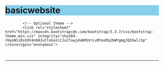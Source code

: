 # basicwebsite
<!doctype html>
<html>
	<head>
		<title>Student</title>
			<!-- Latest compiled and minified CSS -->
			<link rel="stylesheet" href="https://maxcdn.bootstrapcdn.com/bootstrap/3.3.7/css/bootstrap.min.css" integrity="sha384-BVYiiSIFeK1dGmJRAkycuHAHRg32OmUcww7on3RYdg4Va+PmSTsz/K68vbdEjh4u" crossorigin="anonymous">

			<!-- Optional theme -->
			<link rel="stylesheet" href="https://maxcdn.bootstrapcdn.com/bootstrap/3.3.7/css/bootstrap-theme.min.css" integrity="sha384-rHyoN1iRsVXV4nD0JutlnGaslCJuC7uwjduW9SVrLvRYooPp2bWYgmgJQIXwl/Sp" crossorigin="anonymous">
<br>
<hr>
<br>
	<style>
			div {
	
				text-align: center;
			}

			h1 {
				background-color: skyblue;
			}
			p {
				background-color: skyblue;
				font-size: 20px;
	
			}
	</style>
	</head>
	<body>
		<div class="header">
			<nav class="navbar navbar-default">
  <div class="container-fluid">
    <!-- Brand and toggle get grouped for better mobile display -->
    <div class="navbar-header">
      <button type="button" class="navbar-toggle collapsed" data-toggle="collapse" data-target="#bs-example-navbar-collapse-1" aria-expanded="false">
        <span class="sr-only">Toggle navigation</span>
        <span class="icon-bar"></span>
        <span class="icon-bar"></span>
        <span class="icon-bar"></span>
      </button>
      <a class="navbar-brand" href="#">Brand</a>
    </div>

    <!-- Collect the nav links, forms, and other content for toggling -->
    <div class="collapse navbar-collapse" id="bs-example-navbar-collapse-1">
      <ul class="nav navbar-nav">
        <li class="active"><a href="#">Link <span class="sr-only">(current)</span></a></li>
        <li><a href="#">Link</a></li>
        <li class="dropdown">
          <a href="#" class="dropdown-toggle" data-toggle="dropdown" role="button" aria-haspopup="true" aria-expanded="false">Dropdown <span class="caret"></span></a>
          <ul class="dropdown-menu">
            <li><a href="#">Action</a></li>
            <li><a href="#">Another action</a></li>
            <li><a href="#">Something else here</a></li>
            <li role="separator" class="divider"></li>
            <li><a href="#">Separated link</a></li>
            <li role="separator" class="divider"></li>
            <li><a href="#">One more separated link</a></li>
          </ul>
        </li>
      </ul>
      <form class="navbar-form navbar-left">
        <div class="form-group">
          <input type="text" class="form-control" placeholder="Search">
        </div>
        <button type="submit" class="btn btn-default">Submit</button>
      </form>
      <ul class="nav navbar-nav navbar-right">
        <li><a href="#">Link</a></li>
        <li class="dropdown">
          <a href="#" class="dropdown-toggle" data-toggle="dropdown" role="button" aria-haspopup="true" aria-expanded="false">Dropdown <span class="caret"></span></a>
          <ul class="dropdown-menu">
            <li><a href="#">Action</a></li>
            <li><a href="#">Another action</a></li>
            <li><a href="#">Something else here</a></li>
            <li role="separator" class="divider"></li>
            <li><a href="#">Separated link</a></li>
          </ul>
        </li>
      </ul>
    </div><!-- /.navbar-collapse -->
  </div><!-- /.container-fluid -->
</nav>
		</div>
		<div id="registration form">
			<p><b><i>Register</i></b></p>
			<form>
				First name:<input type="text" name="First name" ><br>
				Last name:<input type="text" name="Last name"><br>
				Email ID:<input type="email" name="Email ID"><br>
				Create password:<input type="password" name="Create password"><br>
				re-enter password:<input type="password" name="re-enter password"><br>
				Gender:<input type="radio" name="gender" value="male"> Male
				<input type="radio" name="gender" value="female"> Female<br>
				<input type="submit" value="Submit">
			</form>
		</div>
<br>
<hr>
<br>
		<div id="login form">
			<p><b><i>Login</i></b></p>
			<form>   
				<b>User name</b>: <input type="text" placeholder="Enter Username" name="uname" required>
<br>
				<b>Password</b>: <input type="password" placeholder="Enter Password" name="psw" required>
<br>
				<button type="submit">Login</button>
				<button type="button" class="cancelbtn">Cancel</button>
				<input type="checkbox" checked="checked"> Remember me
		</div>
  
			</form>
		</div>
			<!-- Latest compiled and minified JavaScript -->
			<script src="https://maxcdn.bootstrapcdn.com/bootstrap/3.3.7/js/bootstrap.min.js" integrity="sha384-Tc5IQib027qvyjSMfHjOMaLkfuWVxZxUPnCJA7l2mCWNIpG9mGCD8wGNIcPD7Txa" crossorigin="anonymous"></script>
	</body>
</html>
